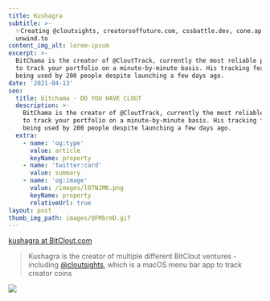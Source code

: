 ```yaml
---
title: Kushagra
subtitle: >-
  ✨Creating @cloutsights, creatorsoffuture.com, cssbattle.dev, cone.app, and
  unwind.to
content_img_alt: lorem-ipsum
excerpt: >-
  BitChama is the creator of @CloutTrack, currently the most reliable platform
  to track your portfolio on a minute-by-minute basis. His tracking feature is
  being used by 200 people despite launching a few days ago.
date: '2021-04-13'
seo:
  title: bitchama - DO YOU HAVE CLOUT
  description: >-
    BitChama is the creator of @CloutTrack, currently the most reliable platform
    to track your portfolio on a minute-by-minute basis. His tracking feature is
    being used by 200 people despite launching a few days ago.
  extra:
    - name: 'og:type'
      value: article
      keyName: property
    - name: 'twitter:card'
      value: summary
    - name: 'og:image'
      value: /images/l07NJMK.png
      keyName: property
      relativeUrl: true
layout: post
thumb_img_path: images/QFMbrmD.gif
---
```

[kushagra at BitClout.com](https://bitclout.com/u/kushagra)

> Kushagra is the creator of multiple different BitClout ventures - including [@cloutsights](https://bitclout.com/u/kushagra), which is a macOS menu bar app to track creator coins

![](/images/QFMbrmD.gif)
